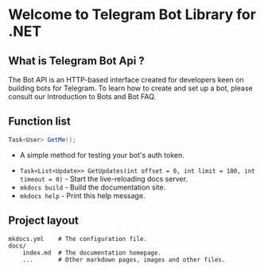 # Welcome to Telegram Bot Library for .NET

## What is Telegram Bot Api ?
The Bot API is an HTTP-based interface created for developers keen on building bots for Telegram. To learn how to create and set up a bot, please consult our Introduction to Bots and Bot FAQ.

## Function list

```csharp
Task<User> GetMe();
``` 
- A simple method for testing your bot's auth token.
* `Task<List<Update>> GetUpdates(int offset = 0, int limit = 100, int timeout = 0)` - Start the live-reloading docs server.
* `mkdocs build` - Build the documentation site.
* `mkdocs help` - Print this help message.

## Project layout

    mkdocs.yml    # The configuration file.
    docs/
        index.md  # The documentation homepage.
        ...       # Other markdown pages, images and other files.
